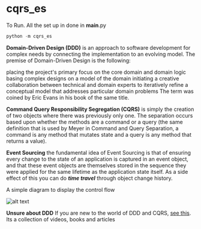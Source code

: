 # cqrs_es
To Run. All the set up in done in __main__.py
```python
python -m cqrs_es 
```

__Domain-Driven Design (DDD)__ is an approach to software development for complex needs by connecting the implementation to an evolving model. The premise of Domain-Driven Design is the following:

placing the project's primary focus on the core domain and domain logic
basing complex designs on a model of the domain
initiating a creative collaboration between technical and domain experts to iteratively refine a conceptual model that addresses particular domain problems
The term was coined by Eric Evans in his book of the same title.

__Command Query Responsibility Segregation (CQRS)__ is simply the creation of two objects where there was previously only one. The separation occurs based upon whether the methods are a command or a query (the same definition that is used by Meyer in Command and Query Separation, a command is any method that mutates state and a query is any method that returns a value).

__Event Sourcing__ the fundamental idea of Event Sourcing is that of ensuring every change to the state of an application is captured in an event object, and that these event objects are themselves stored in the sequence they were applied for the same lifetime as the application state itself. As a side effect of this you can do __*time travel*__ through object change history.

A simple diagram to display the control flow

![alt text](https://camo.githubusercontent.com/ab394787f0caa609e7fe7f18c2f3c29e6930daa4/687474703a2f2f7777772e682d6f6e6c696e652e636f6d2f646576656c6f7065722f696d67732f38302f392f382f322f382f362f302f6371727330322d623461306163313665373062633766362e706e67)

__Unsure about DDD__ If you are new to the world of DDD and CQRS, [see this](https://github.com/heynickc/awesome-ddd). Its a collection of videos, books and articles
 
